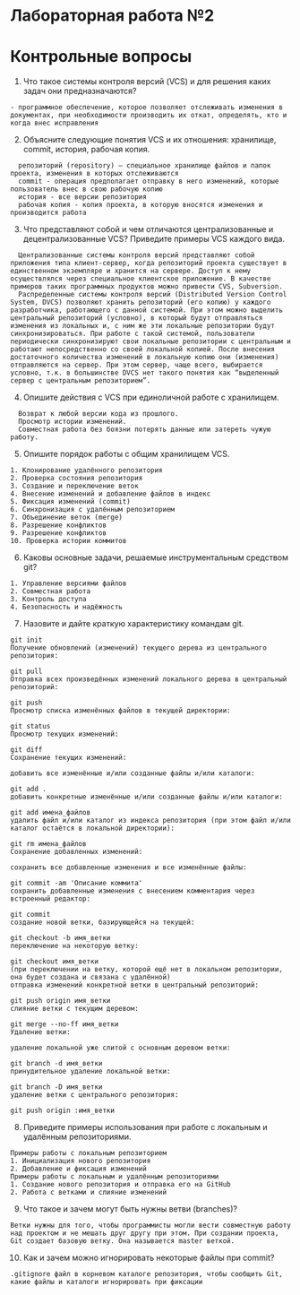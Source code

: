 # Лабораторная работа №2
# Контрольные вопросы 
1. Что такое системы контроля версий (VCS) и для решения каких задач они предназначаются?
```
- программное обеспечение, которое позволяет отслеживать изменения в документах, при необходимости производить их откат, определять, кто и когда внес исправления
```
2. Объясните следующие понятия VCS и их отношения: хранилище, commit, история, рабочая копия.
```
  репозиторий (repository) – специальное хранилище файлов и папок проекта, изменения в которых отслеживаются
  commit - операция предполагает отправку в него изменений, которые пользователь внес в свою рабочую копию
  история - все версии репозитория
  рабочая копия - копия проекта, в которую вносятся изменения и производится работа
```
3. Что представляют собой и чем отличаются централизованные и децентрализованные VCS? Приведите примеры VCS каждого вида.
```
  Централизованные системы контроля версий представляют собой приложения типа клиент-сервер, когда репозиторий проекта существует в единственном экземпляре и хранится на сервере. Доступ к нему осуществлялся через специальное клиентское приложение. В качестве примеров таких программных продуктов можно привести CVS, Subversion.
  Распределенные системы контроля версий (Distributed Version Control System, DVCS) позволяют хранить репозиторий (его копию) у каждого разработчика, работающего с данной системой. При этом можно выделить центральный репозиторий (условно), в который будут отправляться изменения из локальных и, с ним же эти локальные репозитории будут синхронизироваться. При работе с такой системой, пользователи периодически синхронизируют свои локальные репозитории с центральным и работают непосредственно со своей локальной копией. После внесения достаточного количества изменений в локальную копию они (изменения) отправляются на сервер. При этом сервер, чаще всего, выбирается условно, т.к. в большинстве DVCS нет такого понятия как “выделенный сервер с центральным репозиторием”.

```
4. Опишите действия с VCS при единоличной работе с хранилищем.
```
  Возврат к любой версии кода из прошлого.
  Просмотр истории изменений.
  Совместная работа без боязни потерять данные или затереть чужую работу.
```
5. Опишите порядок работы с общим хранилищем VCS.
```
1. Клонирование удалённого репозитория
2. Проверка состояния репозитория
3. Создание и переключение веток
4. Внесение изменений и добавление файлов в индекс
5. Фиксация изменений (commit)
6. Синхронизация с удалённым репозиторием
7. Объединение веток (merge)
8. Разрешение конфликтов
9. Разрешение конфликтов
10. Проверка истории коммитов
```
6. Каковы основные задачи, решаемые инструментальным средством git?
```
1. Управление версиями файлов
2. Совместная работа
3. Контроль доступа
4. Безопасность и надёжность
```
7. Назовите и дайте краткую характеристику командам git.
```
git init
Получение обновлений (изменений) текущего дерева из центрального репозитория:

git pull
Отправка всех произведённых изменений локального дерева в центральный репозиторий:

git push
Просмотр списка изменённых файлов в текущей директории:

git status
Просмотр текущих изменений:

git diff
Сохранение текущих изменений:

добавить все изменённые и/или созданные файлы и/или каталоги:

git add .
добавить конкретные изменённые и/или созданные файлы и/или каталоги:

git add имена_файлов
удалить файл и/или каталог из индекса репозитория (при этом файл и/или каталог остаётся в локальной директории):

git rm имена_файлов
Сохранение добавленных изменений:

сохранить все добавленные изменения и все изменённые файлы:

git commit -am 'Описание коммита'
сохранить добавленные изменения с внесением комментария через встроенный редактор:

git commit
создание новой ветки, базирующейся на текущей:

git checkout -b имя_ветки
переключение на некоторую ветку:

git checkout имя_ветки
(при переключении на ветку, которой ещё нет в локальном репозитории, она будет создана и связана с удалённой)
отправка изменений конкретной ветки в центральный репозиторий:

git push origin имя_ветки
слияние ветки с текущим деревом:

git merge --no-ff имя_ветки
Удаление ветки:

удаление локальной уже слитой с основным деревом ветки:

git branch -d имя_ветки
принудительное удаление локальной ветки:

git branch -D имя_ветки
удаление ветки с центрального репозитория:

git push origin :имя_ветки
```
8. Приведите примеры использования при работе с локальным и удалённым репозиториями.
```
Примеры работы с локальным репозиторием
1. Инициализация нового репозитория
2. Добавление и фиксация изменений
Примеры работы с локальным и удалённым репозиториями
1. Создание нового репозитория и отправка его на GitHub
2. Работа с ветками и слияние изменений
```
9. Что такое и зачем могут быть нужны ветви (branches)?
```
Ветки нужны для того, чтобы программисты могли вести совместную работу над проектом и не мешать друг другу при этом. При создании проекта, Git создает базовую ветку. Она называется master веткой.
```
10. Как и зачем можно игнорировать некоторые файлы при commit?
```
.gitignore файл в корневом каталоге репозитория, чтобы сообщить Git, какие файлы и каталоги игнорировать при фиксации  
```
